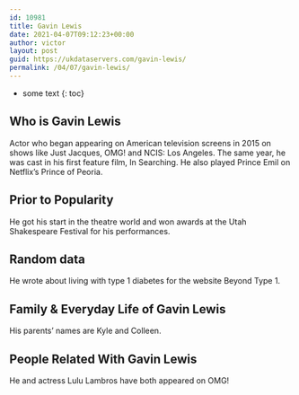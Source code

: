 ```yaml
---
id: 10981
title: Gavin Lewis
date: 2021-04-07T09:12:23+00:00
author: victor
layout: post
guid: https://ukdataservers.com/gavin-lewis/
permalink: /04/07/gavin-lewis/
---
```


* some text
{: toc}


## Who is Gavin Lewis



Actor who began appearing on American television screens in 2015 on shows like Just Jacques, OMG! and NCIS: Los Angeles. The same year, he was cast in his first feature film, In Searching. He also played Prince Emil on Netflix&#8217;s Prince of Peoria. 

                
                
                
## Prior to Popularity



He got his start in the theatre world and won awards at the Utah Shakespeare Festival for his performances. 

                
                
                
## Random data



He wrote about living with type 1 diabetes for the website Beyond Type 1. 

                
                
                
## Family & Everyday Life of Gavin Lewis



His parents&#8217; names are Kyle and Colleen. 

                
                
                
## People Related With Gavin Lewis



He and actress Lulu Lambros have both appeared on OMG! 

                
              
            
          
          
          